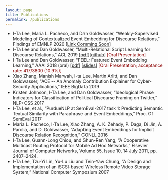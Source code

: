 ```yaml
---
layout: page
title: Publications
permalink: /publications
---
```


- I-Ta Lee, Maria L. Pacheco, and Dan Goldwasser, “Weakly-Supervised Modeling of Contextualized Event Embedding for Discourse Relations,” Findings of EMNLP 2020 [[Link Comming Soon]()]
- I-Ta Lee and Dan Goldwasser, “Multi-Relational Script Learning for Discourse Relations,” ACL 2019 [[pdf](https://www.aclweb.org/anthology/P19-1413)][[github](https://github.com/doug919/multi_relational_script_learning)] <span style="color:darkred">[Oral Presentation]</span>
- I-Ta Lee and Dan Goldwasser, "FEEL: Featured Event Embedding Learning," AAAI 2018 (oral) [[pdf](/download/aaai-18-camera.pdf)] [[slides](/download/aaai18_feel_final.pdf)] <span style="color:darkred">[Oral Presentation; acceptance rate: 417/3800 (10.9%)]</span>
- Xiao Zhang, Manish Marwah, I-ta Lee, Martin Arlitt, and Dan Goldwasser, "ACE -- An Anomaly Contribution Explainer for Cyber-Security Applications," IEEE BigData 2019
- Kristen Johnson, I-Ta Lee, and Dan Goldwasser, “Ideological Phrase Indicators for Classification of Political Discourse Framing on Twitter,” NLP+CSS 2017
- I-Ta Lee, et al., “PurdueNLP at SemEval-2017 task 1: Predicting Semantic Textual Similarity with Paraphrase and Event Embeddings,” Proc. Of SemEval 2017
- Maria L. Pacheco, I-Ta Lee, Xiao Zhang, A. K. Zehady, P. Daga, Di Jin, A. Parolia, and D. Goldwasser, “Adapting Event Embeddings for Implicit Discourse Relation Recognition,” CONLL 2016
- I-Ta Lee, Guann-Long Chiou, and Shun-Ren Yang, “A Cooperative Multicast Routing Protocol for Mobile Ad Hoc Networks,” Elsevier Journal of Computer Networks, Volume 55, Issue 10, 14 July 2011, pp. 2407–2424.
- I-Ta Lee, Tzu-Yi Lin, Yu-Lu Liu and Tein-Yaw Chung, “A Design and Implementation of an iSCSI-based Wireless Remote Video Storage System,” National Computer Symposium 2007
